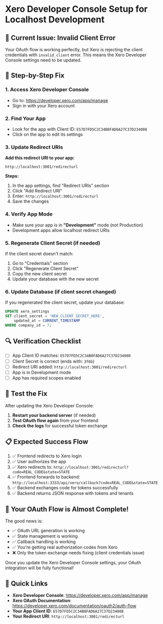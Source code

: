 # Xero Developer Console Setup for Localhost Development

## 🚨 Current Issue: Invalid Client Error

Your OAuth flow is working perfectly, but Xero is rejecting the client credentials with `invalid_client` error. This means the Xero Developer Console settings need to be updated.

## 🔧 Step-by-Step Fix

### 1. Access Xero Developer Console
- Go to: https://developer.xero.com/app/manage
- Sign in with your Xero account

### 2. Find Your App
- Look for the app with Client ID: `E57D7FD5C2C34B0FAD6A27C37D234008`
- Click on the app to edit its settings

### 3. Update Redirect URIs
**Add this redirect URI to your app:**
```
http://localhost:3001/redirecturl
```

**Steps:**
1. In the app settings, find "Redirect URIs" section
2. Click "Add Redirect URI"
3. Enter: `http://localhost:3001/redirecturl`
4. Save the changes

### 4. Verify App Mode
- Make sure your app is in **"Development"** mode (not Production)
- Development apps allow localhost redirect URIs

### 5. Regenerate Client Secret (if needed)
If the client secret doesn't match:
1. Go to "Credentials" section
2. Click "Regenerate Client Secret"
3. Copy the new client secret
4. Update your database with the new secret

### 6. Update Database (if client secret changed)
If you regenerated the client secret, update your database:

```sql
UPDATE xero_settings 
SET client_secret = 'NEW_CLIENT_SECRET_HERE', 
    updated_at = CURRENT_TIMESTAMP 
WHERE company_id = 7;
```

## 🔍 Verification Checklist

- [ ] App Client ID matches: `E57D7FD5C2C34B0FAD6A27C37D234008`
- [ ] Client Secret is correct (ends with: `3f6b`)
- [ ] Redirect URI added: `http://localhost:3001/redirecturl`
- [ ] App is in Development mode
- [ ] App has required scopes enabled

## 🧪 Test the Fix

After updating the Xero Developer Console:

1. **Restart your backend server** (if needed)
2. **Test OAuth flow again** from your frontend
3. **Check the logs** for successful token exchange

## 📋 Expected Success Flow

1. ✅ Frontend redirects to Xero login
2. ✅ User authorizes the app
3. ✅ Xero redirects to: `http://localhost:3001/redirecturl?code=REAL_CODE&state=STATE`
4. ✅ Frontend forwards to backend: `http://localhost:3333/api/xero/callback?code=REAL_CODE&state=STATE`
5. ✅ Backend exchanges code for tokens successfully
6. ✅ Backend returns JSON response with tokens and tenants

## 🚀 Your OAuth Flow is Almost Complete!

The good news is:
- ✅ OAuth URL generation is working
- ✅ State management is working
- ✅ Callback handling is working
- ✅ You're getting real authorization codes from Xero
- ❌ Only the token exchange needs fixing (client credentials issue)

Once you update the Xero Developer Console settings, your OAuth integration will be fully functional!

## 🔗 Quick Links

- **Xero Developer Console**: https://developer.xero.com/app/manage
- **Xero OAuth Documentation**: https://developer.xero.com/documentation/oauth2/auth-flow
- **Your App Client ID**: `E57D7FD5C2C34B0FAD6A27C37D234008`
- **Your Redirect URI**: `http://localhost:3001/redirecturl`
